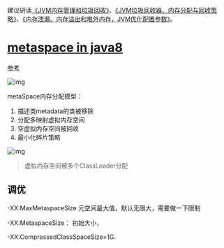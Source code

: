 建议研读[《JVM内存管理和垃圾回收》](https://mp.weixin.qq.com/s?__biz=MzI0Mjc0MDU2NQ==&mid=2247484038&idx=1&sn=bbb34a500613ae1416c0828a8ac799fd&chksm=e976febcde0177aa9cf4723306de80a49166e262c4e6cc806ccd6f5384d58c0a7dde2b77185b&scene=21#wechat_redirect)、[《JVM垃圾回收器、内存分配与回收策略》](https://mp.weixin.qq.com/s?__biz=MzI0Mjc0MDU2NQ==&mid=2247484040&idx=1&sn=5b45eac62e99bd134110afc66c86ba60&chksm=e976feb2de0177a42b820b1e25116c0855622329d1b63f01b12b9c5b89e763badb95a5a7da2b&scene=21#wechat_redirect)、[《内存泄漏、内存溢出和堆外内存，JVM优化配置参数》](https://mp.weixin.qq.com/s?__biz=MzI0Mjc0MDU2NQ==&mid=2247484099&idx=1&sn=5755c366d08e82886bf0c6af9d6cf6cb&chksm=e976fef9de0177ef1e6d4dad6aa0ab6363e54b316c64f51aef3ac1ba4a5c6d4336d8c2b6ddc4&scene=21#wechat_redirect)。

# [metaspace in java8](http://java-latte.blogspot.com/2014/03/metaspace-in-java-8.html)

[参考](http://xmlandmore.blogspot.com/2014/08/hotspot-understanding-metaspace-in-jdk-8.html)

![img](https://piggo-picture.oss-cn-hangzhou.aliyuncs.com/jvm_metapsace.png)

metaSpace内存分配模型：

1. 描述类metadata的类被移除
2. 分配多映射虚拟内存空间
3. 空虚拟内存空间被回收
4. 最小化碎片策略

![img](https://piggo-picture.oss-cn-hangzhou.aliyuncs.com/metaspace_allocation_java_latte.png)

> 虚拟内存空间被多个ClassLoader分配

## 调优

 -XX:MaxMetaspaceSize  元空间最大值，默认无限大，需要做一下限制

-XX:MetaspaceSize： 初始大小，

-XX:CompressedClassSpaceSize=1G.